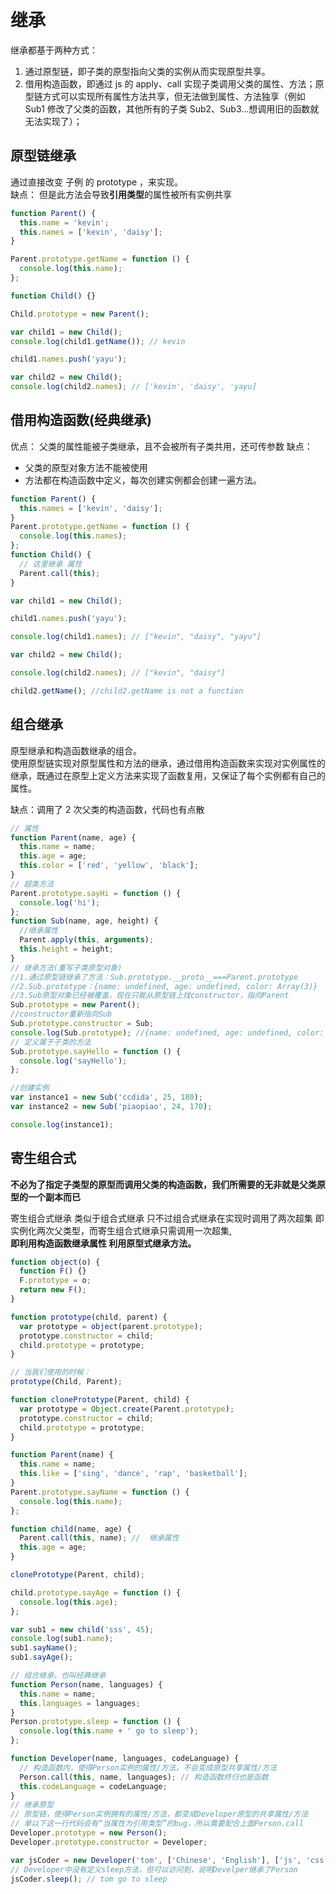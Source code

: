 # 继承

继承都基于两种方式：

1. 通过原型链，即子类的原型指向父类的实例从而实现原型共享。
2. 借用构造函数，即通过 js 的 apply、call 实现子类调用父类的属性、方法；原型链方式可以实现所有属性方法共享，但无法做到属性、方法独享（例如 Sub1 修改了父类的函数，其他所有的子类 Sub2、Sub3...想调用旧的函数就无法实现了）；

## 原型链继承

通过直接改变 子例 的 prototype ，来实现。  
缺点： 但是此方法会导致**引用类型**的属性被所有实例共享

```js
function Parent() {
  this.name = 'kevin';
  this.names = ['kevin', 'daisy'];
}

Parent.prototype.getName = function () {
  console.log(this.name);
};

function Child() {}

Child.prototype = new Parent();

var child1 = new Child();
console.log(child1.getName()); // kevin

child1.names.push('yayu');

var child2 = new Child();
console.log(child2.names); // ['kevin', 'daisy', 'yayu]
```

## 借用构造函数(经典继承)

优点：
父类的属性能被子类继承，且不会被所有子类共用，还可传参数
缺点：

- 父类的原型对象方法不能被使用
- 方法都在构造函数中定义，每次创建实例都会创建一遍方法。

```js
function Parent() {
  this.names = ['kevin', 'daisy'];
}
Parent.prototype.getName = function () {
  console.log(this.names);
};
function Child() {
  // 这里继承 属性
  Parent.call(this);
}

var child1 = new Child();

child1.names.push('yayu');

console.log(child1.names); // ["kevin", "daisy", "yayu"]

var child2 = new Child();

console.log(child2.names); // ["kevin", "daisy"]

child2.getName(); //child2.getName is not a function
```

## 组合继承

原型继承和构造函数继承的组合。  
使用原型链实现对原型属性和方法的继承，通过借用构造函数来实现对实例属性的继承，既通过在原型上定义方法来实现了函数复用，又保证了每个实例都有自己的属性。

缺点：调用了 2 次父类的构造函数，代码也有点散

```js
// 属性
function Parent(name, age) {
  this.name = name;
  this.age = age;
  this.color = ['red', 'yellow', 'black'];
}
// 超类方法
Parent.prototype.sayHi = function () {
  console.log('hi');
};
function Sub(name, age, height) {
  //继承属性
  Parent.apply(this, arguments);
  this.height = height;
}
// 继承方法(重写子类原型对象)
//1.通过原型链继承了方法：Sub.prototype.__proto__===Parent.prototype
//2.Sub.prototype：{name: undefined, age: undefined, color: Array(3)}
//3.Sub原型对象已经被覆盖，现在只能从原型链上找constructor，指向Parent
Sub.prototype = new Parent();
//constructor重新指向Sub
Sub.prototype.constructor = Sub;
console.log(Sub.prototype); //{name: undefined, age: undefined, color: Array(3), constructor: ƒ}
// 定义属于子类的方法
Sub.prototype.sayHello = function () {
  console.log('sayHello');
};

//创建实例
var instance1 = new Sub('ccdida', 25, 180);
var instance2 = new Sub('piaopiao', 24, 170);

console.log(instance1);
```

## 寄生组合式

**不必为了指定子类型的原型而调用父类的构造函数，我们所需要的无非就是父类原型的一个副本而已**

寄生组合式继承 类似于组合式继承 只不过组合式继承在实现时调用了两次超集 即实例化两次父类型，而寄生组合式继承只需调用一次超集,  
**即利用构造函数继承属性 利用原型式继承方法。**

```js
function object(o) {
  function F() {}
  F.prototype = o;
  return new F();
}

function prototype(child, parent) {
  var prototype = object(parent.prototype);
  prototype.constructor = child;
  child.prototype = prototype;
}

// 当我们使用的时候：
prototype(Child, Parent);
```

```js
function clonePrototype(Parent, child) {
  var prototype = Object.create(Parent.prototype);
  prototype.constructor = child;
  child.prototype = prototype;
}

function Parent(name) {
  this.name = name;
  this.like = ['sing', 'dance', 'rap', 'basketball'];
}
Parent.prototype.sayName = function () {
  console.log(this.name);
};

function child(name, age) {
  Parent.call(this, name); //  继承属性
  this.age = age;
}

clonePrototype(Parent, child);

child.prototype.sayAge = function () {
  console.log(this.age);
};

var sub1 = new child('sss', 45);
console.log(sub1.name);
sub1.sayName();
sub1.sayAge();
```

```js
// 组合继承，也叫经典继承
function Person(name, languages) {
  this.name = name;
  this.languages = languages;
}
Person.prototype.sleep = function () {
  console.log(this.name + ' go to sleep');
};

function Developer(name, languages, codeLanguage) {
  // 构造函数内，使得Person实例的属性/方法，不会变成原型共享属性/方法
  Person.call(this, name, languages); // 构造函数终归也是函数
  this.codeLanguage = codeLanguage;
}
// 继承原型
// 原型链，使得Person实例拥有的属性/方法，都变成Developer原型的共享属性/方法
// 单以下这一行代码会有“当属性为引用类型”的bug，所以需要配合上面Person.call
Developer.prototype = new Person();
Developer.prototype.constructor = Developer;

var jsCoder = new Developer('tom', ['Chinese', 'English'], ['js', 'css']);
// Developer中没有定义sleep方法，但可以访问到，说明Develper继承了Person
jsCoder.sleep(); // tom go to sleep
```
